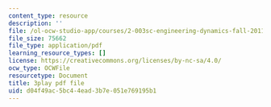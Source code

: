 ```yaml
---
content_type: resource
description: ''
file: /ol-ocw-studio-app/courses/2-003sc-engineering-dynamics-fall-2011/d04f49ac5bc44ead3b7e051e769195b1_QHTJK0v404U.pdf
file_size: 75662
file_type: application/pdf
learning_resource_types: []
license: https://creativecommons.org/licenses/by-nc-sa/4.0/
ocw_type: OCWFile
resourcetype: Document
title: 3play pdf file
uid: d04f49ac-5bc4-4ead-3b7e-051e769195b1
---
```

